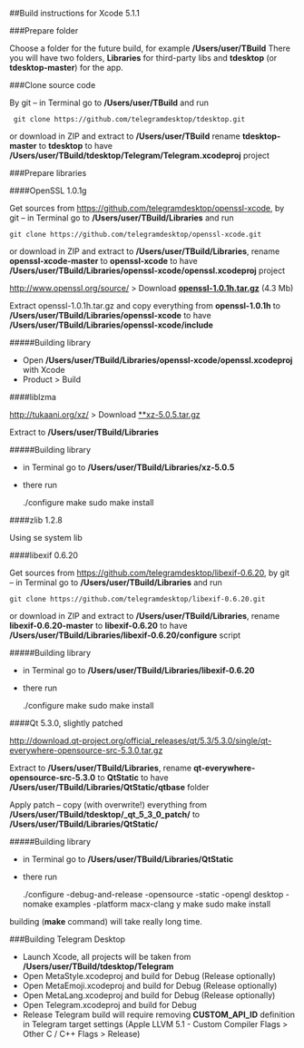 ##Build instructions for Xcode 5.1.1

###Prepare folder

Choose a folder for the future build, for example **/Users/user/TBuild** There you will have two folders, **Libraries** for third-party libs and **tdesktop** (or **tdesktop-master**) for the app.

###Clone source code

By git – in Terminal go to **/Users/user/TBuild** and run

     git clone https://github.com/telegramdesktop/tdesktop.git

or download in ZIP and extract to **/Users/user/TBuild** rename **tdesktop-master** to **tdesktop** to have **/Users/user/TBuild/tdesktop/Telegram/Telegram.xcodeproj** project

###Prepare libraries

####OpenSSL 1.0.1g

Get sources from https://github.com/telegramdesktop/openssl-xcode, by git – in Terminal go to **/Users/user/TBuild/Libraries** and run

    git clone https://github.com/telegramdesktop/openssl-xcode.git

or download in ZIP and extract to **/Users/user/TBuild/Libraries**, rename **openssl-xcode-master** to **openssl-xcode** to have **/Users/user/TBuild/Libraries/openssl-xcode/openssl.xcodeproj** project

http://www.openssl.org/source/ > Download [**openssl-1.0.1h.tar.gz**](http://www.openssl.org/source/openssl-1.0.1h.tar.gz) (4.3 Mb)

Extract openssl-1.0.1h.tar.gz and copy everything from **openssl-1.0.1h** to **/Users/user/TBuild/Libraries/openssl-xcode** to have **/Users/user/TBuild/Libraries/openssl-xcode/include**

#####Building library

* Open **/Users/user/TBuild/Libraries/openssl-xcode/openssl.xcodeproj** with Xcode
* Product > Build

####liblzma

http://tukaani.org/xz/ > Download [**xz-5.0.5.tar.gz](http://tukaani.org/xz/xz-5.0.5.tar.gz)

Extract to **/Users/user/TBuild/Libraries**

#####Building library

* in Terminal go to **/Users/user/TBuild/Libraries/xz-5.0.5**
* there run

    ./configure
    make
    sudo make install

####zlib 1.2.8

Using se system lib

####libexif 0.6.20

Get sources from https://github.com/telegramdesktop/libexif-0.6.20, by git – in Terminal go to **/Users/user/TBuild/Libraries** and run

    git clone https://github.com/telegramdesktop/libexif-0.6.20.git

or download in ZIP and extract to **/Users/user/TBuild/Libraries**, rename **libexif-0.6.20-master** to **libexif-0.6.20** to have **/Users/user/TBuild/Libraries/libexif-0.6.20/configure** script

#####Building library

* in Terminal go to **/Users/user/TBuild/Libraries/libexif-0.6.20**
* there run

    ./configure
    make
    sudo make install

####Qt 5.3.0, slightly patched

http://download.qt-project.org/official_releases/qt/5.3/5.3.0/single/qt-everywhere-opensource-src-5.3.0.tar.gz

Extract to **/Users/user/TBuild/Libraries**, rename **qt-everywhere-opensource-src-5.3.0** to **QtStatic** to have **/Users/user/TBuild/Libraries/QtStatic/qtbase** folder

Apply patch – copy (with overwrite!) everything from **/Users/user/TBuild/tdesktop/\_qt\_5\_3\_0\_patch/** to **/Users/user/TBuild/Libraries/QtStatic/**

#####Building library

* in Terminal go to **/Users/user/TBuild/Libraries/QtStatic**
* there run

    ./configure -debug-and-release -opensource -static -opengl desktop -nomake examples -platform macx-clang
    y
    make
    sudo make install

building (**make** command) will take really long time.

###Building Telegram Desktop

* Launch Xcode, all projects will be taken from **/Users/user/TBuild/tdesktop/Telegram**
* Open MetaStyle.xcodeproj and build for Debug (Release optionally)
* Open MetaEmoji.xcodeproj and build for Debug (Release optionally)
* Open MetaLang.xcodeproj and build for Debug (Release optionally)
* Open Telegram.xcodeproj and build for Debug
* Release Telegram build will require removing **CUSTOM_API_ID** definition in Telegram target settings (Apple LLVM 5.1 - Custom Compiler Flags > Other C / C++ Flags > Release)
